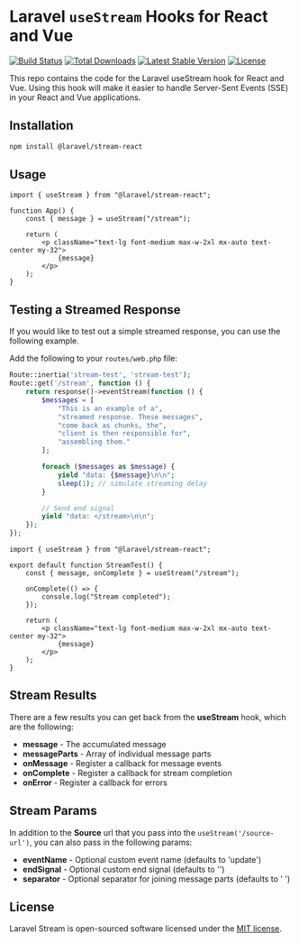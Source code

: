 # Laravel `useStream` Hooks for React and Vue

<p align="left">
<a href="https://github.com/laravel/stream/actions/workflows/tests.yml"><img src="https://github.com/laravel/stream/actions/workflows/tests.yml/badge.svg" alt="Build Status"></a>
<a href="https://www.npmjs.com/package/@laravel/stream-react"><img src="https://img.shields.io/npm/dt/@laravel/stream-react" alt="Total Downloads"></a>
<a href="https://www.npmjs.com/package/@laravel/stream-react"><img src="https://img.shields.io/npm/v/@laravel/stream-react" alt="Latest Stable Version"></a>
<a href="https://www.npmjs.com/package/@laravel/stream-react"><img src="https://img.shields.io/npm/l/@laravel/stream-react" alt="License"></a>
</p>

This repo contains the code for the Laravel useStream hook for React and Vue. Using this hook will make it easier to handle Server-Sent Events (SSE) in your React and Vue applications.

## Installation

```bash
npm install @laravel/stream-react
```

## Usage

```tsx
import { useStream } from "@laravel/stream-react";

function App() {
    const { message } = useStream("/stream");

    return (
        <p className="text-lg font-medium max-w-2xl mx-auto text-center my-32">
            {message}
        </p>
    );
}
```

## Testing a Streamed Response

If you would like to test out a simple streamed response, you can use the following example.

Add the following to your `routes/web.php` file:

```php
Route::inertia('stream-test', 'stream-test');
Route::get('/stream', function () {
    return response()->eventStream(function () {
        $messages = [
            "This is an example of a",
            "streamed response. These messages",
            "come back as chunks, the",
            "client is then responsible for",
            "assembling them."
        ];

        foreach ($messages as $message) {
            yield "data: {$message}\n\n";
            sleep(1); // simulate streaming delay
        }

        // Send end signal
        yield "data: </stream>\n\n";
    });
});
```

```tsx
import { useStream } from "@laravel/stream-react";

export default function StreamTest() {
    const { message, onComplete } = useStream("/stream");

    onComplete(() => {
        console.log("Stream completed");
    });

    return (
        <p className="text-lg font-medium max-w-2xl mx-auto text-center my-32">
            {message}
        </p>
    );
}
```

## Stream Results

There are a few results you can get back from the **useStream** hook, which are the following:

- **message** - The accumulated message
- **messageParts** - Array of individual message parts
- **onMessage** - Register a callback for message events
- **onComplete** - Register a callback for stream completion
- **onError** - Register a callback for errors

## Stream Params

In addition to the **Source** url that you pass into the `useStream('/source-url')`, you can also pass in the following params:

- **eventName** - Optional custom event name (defaults to 'update')
- **endSignal** - Optional custom end signal (defaults to '</stream>')
- **separator** - Optional separator for joining message parts (defaults to ' ')

## License

Laravel Stream is open-sourced software licensed under the [MIT license](LICENSE.md).
